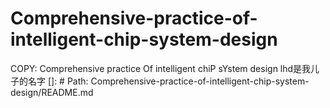 # Comprehensive-practice-of-intelligent-chip-system-design
COPY: Comprehensive practice Of intelligent chiP sYstem design
lhd是我儿子的名字
[]: # Path: Comprehensive-practice-of-intelligent-chip-system-design/README.md